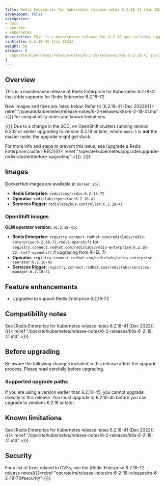 ```yaml
---
Title: Redis Enterprise for Kubernetes release notes 6.2.18-41 (Jan 2023)
alwaysopen: false
categories:
- docs
- operate
- kubernetes
description: This is a maintenance release for 6.2.18 and includes support for Redis Enterprise 6.2.18-72.
linktitle: 6.2.18-41 (Jan 2023)
weight: 58
aliases: [
  /operate/kubernetes/release-notes/6-2-18-releases/k8s-6-2-18-41-jan-2023/,
]
---
```

## Overview

This is a maintenance release of Redis Enterprise for Kubernetes 6.2.18-41 that adds supports for Redis Enterprise 6.2.18-72.

New images and fixes are listed below. Refer to [6.2.18-41 (Dec 2022]({{< relref "/operate/kubernetes/release-notes/6-2-releases/k8s-6-2-18-41.md" >}}) for compatibility notes and known limitations.

{{<warning>}} Due to a change in the SCC, on OpenShift clusters running version 6.2.12 or earlier upgrading to version 6.2.18 or later, where `node:1` is <b>not</b> the master node, the upgrade might get stuck.

For more info and steps to prevent this issue, see [upgrade a Redis Enterprise cluster (REC)]({{< relref "/operate/kubernetes/upgrade/upgrade-redis-cluster#before-upgrading" >}}).
{{</warning>}}

## Images

DockerHub images are available at `docker.io/`.

* **Redis Enterprise**: `redislabs/redis:6.2.18-72`
* **Operator**: `redislabs/operator:6.2.18-41`
* **Services Rigger**: `redislabs/k8s-controller:6.2.18-41`

### OpenShift images

**OLM operator version**: `v6.2.18-41c`


* **Redis Enterprise**: `registry.connect.redhat.com/redislabs/redis-enterprise:6.2.18-72.rhel8-openshift`
    (or `registry.connect.redhat.com/redislabs/redis-enterprise:6.2.18-72.rhel7-openshift` if upgrading from RHEL 7)
* **Operator**: `registry.connect.redhat.com/redislabs/redis-enterprise-operator:6.2.18-41`
* **Services Rigger**: `registry.connect.redhat.com/redislabs/services-manager:6.2.18-41`

## Feature enhancements

* Upgraded to support Redis Enterprise 6.2.18-72

## Compatibility notes

See [Redis Enterprise for Kubernetes release notes 6.2.18-41 (Dec 2022)]({{< relref "/operate/kubernetes/release-notes/6-2-releases/k8s-6-2-18-41.md" >}}).

## Before upgrading

Be aware the following changes included in this release affect the upgrade process. Please read carefully before upgrading.

 ### Supported upgrade paths

  If you are using a version earlier than 6.2.10-45, you cannot upgrade directly to this release. You must upgrade to 6.2.10-45 before you can upgrade to versions 6.2.18 or later.

## Known limitations

See [Redis Enterprise for Kubernetes release notes 6.2.18-41 (Dec 2022)]({{< relref "/operate/kubernetes/release-notes/6-2-releases/k8s-6-2-18-41.md" >}}).

## Security

For a list of fixes related to CVEs, see the [Redis Enterprise 6.2.18-72 release notes]({{<relref "operate/rs/release-notes/rs-6-2-18-releases/rs-6-2-18-70#security">}}).
